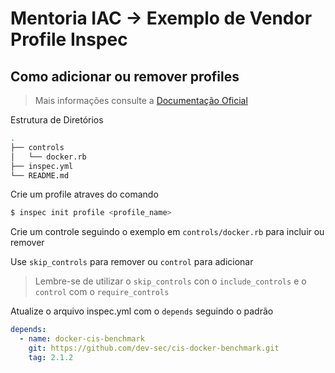 # Mentoria IAC -> Exemplo de Vendor Profile Inspec

## Como adicionar ou remover profiles

> Mais informações consulte a [Documentação Oficial](https://docs.chef.io/inspec/profiles/)

Estrutura de Diretórios
```bash
.
├── controls
│   └── docker.rb
├── inspec.yml
└── README.md
```

Crie um profile atraves do comando
```bash
$ inspec init profile <profile_name> 
``` 
Crie um controle seguindo o exemplo em `controls/docker.rb` para incluir ou remover

Use `skip_controls` para remover ou `control` para adicionar
> Lembre-se de utilizar o `skip_controls` con o `include_controls` e o `control` com o `require_controls`


Atualize o arquivo inspec.yml com o `depends` seguindo o padrão
```yaml
depends:
  - name: docker-cis-benchmark
    git: https://github.com/dev-sec/cis-docker-benchmark.git
    tag: 2.1.2
```
